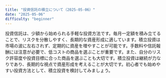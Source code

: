 ```yaml
---
title: "投資信託の積立について（2025-05-06）"
date: "2025-05-06"
difficulty: "beginner"
---
```


投資信託は、少額から始められる手軽な投資方法です。毎月一定額を積み立てることで、リスクを分散しやすく、長期的な資産形成に適しています。積立投資は市場の波に左右されず、定期的に資産を増やすことが可能です。手数料や信託報酬には注意が必要で、低コストの商品を選ぶことが重要です。また、自分のリスク許容度や投資目標に合った商品を選ぶことも大切です。積立投資は継続が力なりであり、長期的な視点で資産形成を考えることが大切です。初心者でも始めやすい投資方法として、積立投資を検討してみましょう。
